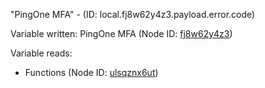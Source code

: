 "PingOne MFA" - (ID: local.fj8w62y4z3.payload.error.code)

Variable written:
PingOne MFA (Node ID: [fj8w62y4z3](../nodes/fj8w62y4z3.md))

Variable reads:
* Functions (Node ID: [ulsqznx6ut](../nodes/ulsqznx6ut.md))
